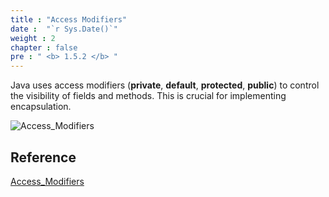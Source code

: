 ```yaml
---
title : "Access Modifiers"
date :  "`r Sys.Date()`" 
weight : 2 
chapter : false
pre : " <b> 1.5.2 </b> "
---
```


Java uses access modifiers (**private**, **default**, **protected**, **public**) to control the visibility of fields and methods. This is crucial for implementing encapsulation.

![Access_Modifiers](/Dung_aws/images/1.5/0001.png)

## Reference
[Access_Modifiers](https://viettuts.vn/java/access-modifier-trong-java)